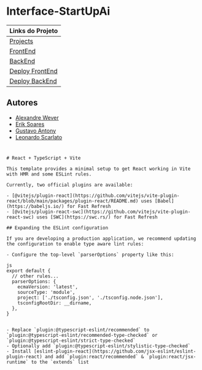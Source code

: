 
# Interface-StartUpAi

| Links do Projeto |
|-------------|
| [Projects](https://github.com/users/eriksoaress/projects/6) | 
| [FrontEnd](https://github.com/WeeeverAlex/Interface-StartUpAi) | 
| [BackEnd](https://github.com/eriksoaress/StartupAI-Interview) | 
| [Deploy FrontEnd](https://ponto-chave.vercel.app/) |
| [Deploy BackEnd](https://api.pontochave.projetohorizontes.com/) |

## Autores

- [Alexandre Wever](https://github.com/WeeeverAlex)
- [Erik Soares](https://github.com/eriksoaress)
- [Gustavo Antony](https://github.com/GustavoAntony)
- [Leonardo Scarlato](https://github.com/leoscarlato)


#

```
# React + TypeScript + Vite

This template provides a minimal setup to get React working in Vite with HMR and some ESLint rules.

Currently, two official plugins are available:

- [@vitejs/plugin-react](https://github.com/vitejs/vite-plugin-react/blob/main/packages/plugin-react/README.md) uses [Babel](https://babeljs.io/) for Fast Refresh
- [@vitejs/plugin-react-swc](https://github.com/vitejs/vite-plugin-react-swc) uses [SWC](https://swc.rs/) for Fast Refresh

## Expanding the ESLint configuration

If you are developing a production application, we recommend updating the configuration to enable type aware lint rules:

- Configure the top-level `parserOptions` property like this:

js
export default {
  // other rules...
  parserOptions: {
    ecmaVersion: 'latest',
    sourceType: 'module',
    project: ['./tsconfig.json', './tsconfig.node.json'],
    tsconfigRootDir: __dirname,
  },
}


- Replace `plugin:@typescript-eslint/recommended` to `plugin:@typescript-eslint/recommended-type-checked` or `plugin:@typescript-eslint/strict-type-checked`
- Optionally add `plugin:@typescript-eslint/stylistic-type-checked`
- Install [eslint-plugin-react](https://github.com/jsx-eslint/eslint-plugin-react) and add `plugin:react/recommended` & `plugin:react/jsx-runtime` to the `extends` list

```
